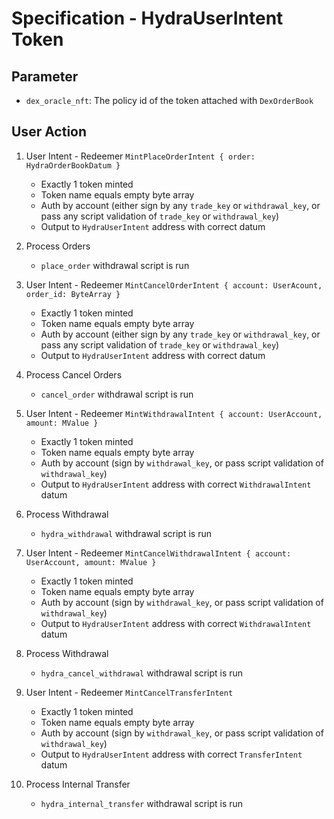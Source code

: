 # Specification - HydraUserIntent Token

## Parameter

- `dex_oracle_nft`: The policy id of the token attached with `DexOrderBook`

## User Action

1. User Intent - Redeemer `MintPlaceOrderIntent { order: HydraOrderBookDatum }`

   - Exactly 1 token minted
   - Token name equals empty byte array
   - Auth by account (either sign by any `trade_key` or `withdrawal_key`, or pass any script validation of `trade_key` or `withdrawal_key`)
   - Output to `HydraUserIntent` address with correct datum

2. Process Orders

   - `place_order` withdrawal script is run

3. User Intent - Redeemer `MintCancelOrderIntent { account: UserAcount, order_id: ByteArray }`

   - Exactly 1 token minted
   - Token name equals empty byte array
   - Auth by account (either sign by any `trade_key` or `withdrawal_key`, or pass any script validation of `trade_key` or `withdrawal_key`)
   - Output to `HydraUserIntent` address with correct datum

4. Process Cancel Orders

   - `cancel_order` withdrawal script is run

5. User Intent - Redeemer `MintWithdrawalIntent { account: UserAccount, amount: MValue }`

   - Exactly 1 token minted
   - Token name equals empty byte array
   - Auth by account (sign by `withdrawal_key`, or pass script validation of `withdrawal_key`)
   - Output to `HydraUserIntent` address with correct `WithdrawalIntent` datum

6. Process Withdrawal

   - `hydra_withdrawal` withdrawal script is run

7. User Intent - Redeemer `MintCancelWithdrawalIntent { account: UserAccount, amount: MValue }`

   - Exactly 1 token minted
   - Token name equals empty byte array
   - Auth by account (sign by `withdrawal_key`, or pass script validation of `withdrawal_key`)
   - Output to `HydraUserIntent` address with correct `WithdrawalIntent` datum

8. Process Withdrawal

   - `hydra_cancel_withdrawal` withdrawal script is run

9. User Intent - Redeemer `MintCancelTransferIntent`

   - Exactly 1 token minted
   - Token name equals empty byte array
   - Auth by account (sign by `withdrawal_key`, or pass script validation of `withdrawal_key`)
   - Output to `HydraUserIntent` address with correct `TransferIntent` datum

10. Process Internal Transfer

    - `hydra_internal_transfer` withdrawal script is run
